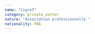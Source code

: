 ```yaml
---
name: "Cigref"
category: private_sector
nature: "Association professionnelle "
nationality: FRA
---
```

    